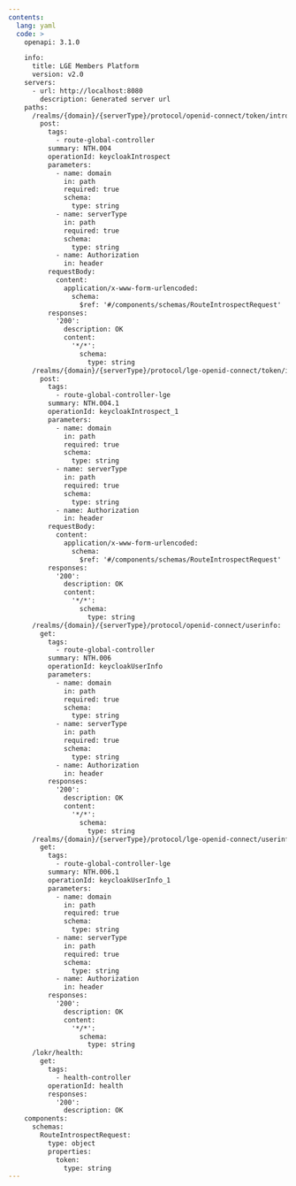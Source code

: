 ```yaml
---
contents:
  lang: yaml
  code: >
    openapi: 3.1.0

    info:
      title: LGE Members Platform
      version: v2.0
    servers:
      - url: http://localhost:8080
        description: Generated server url
    paths:
      /realms/{domain}/{serverType}/protocol/openid-connect/token/introspect:
        post:
          tags:
            - route-global-controller
          summary: NTH.004
          operationId: keycloakIntrospect
          parameters:
            - name: domain
              in: path
              required: true
              schema:
                type: string
            - name: serverType
              in: path
              required: true
              schema:
                type: string
            - name: Authorization
              in: header
          requestBody:
            content:
              application/x-www-form-urlencoded:
                schema:
                  $ref: '#/components/schemas/RouteIntrospectRequest'
          responses:
            '200':
              description: OK
              content:
                '*/*':
                  schema:
                    type: string
      /realms/{domain}/{serverType}/protocol/lge-openid-connect/token/introspect:
        post:
          tags:
            - route-global-controller-lge
          summary: NTH.004.1
          operationId: keycloakIntrospect_1
          parameters:
            - name: domain
              in: path
              required: true
              schema:
                type: string
            - name: serverType
              in: path
              required: true
              schema:
                type: string
            - name: Authorization
              in: header
          requestBody:
            content:
              application/x-www-form-urlencoded:
                schema:
                  $ref: '#/components/schemas/RouteIntrospectRequest'
          responses:
            '200':
              description: OK
              content:
                '*/*':
                  schema:
                    type: string
      /realms/{domain}/{serverType}/protocol/openid-connect/userinfo:
        get:
          tags:
            - route-global-controller
          summary: NTH.006
          operationId: keycloakUserInfo
          parameters:
            - name: domain
              in: path
              required: true
              schema:
                type: string
            - name: serverType
              in: path
              required: true
              schema:
                type: string
            - name: Authorization
              in: header
          responses:
            '200':
              description: OK
              content:
                '*/*':
                  schema:
                    type: string
      /realms/{domain}/{serverType}/protocol/lge-openid-connect/userinfo:
        get:
          tags:
            - route-global-controller-lge
          summary: NTH.006.1
          operationId: keycloakUserInfo_1
          parameters:
            - name: domain
              in: path
              required: true
              schema:
                type: string
            - name: serverType
              in: path
              required: true
              schema:
                type: string
            - name: Authorization
              in: header
          responses:
            '200':
              description: OK
              content:
                '*/*':
                  schema:
                    type: string
      /lokr/health:
        get:
          tags:
            - health-controller
          operationId: health
          responses:
            '200':
              description: OK
    components:
      schemas:
        RouteIntrospectRequest:
          type: object
          properties:
            token:
              type: string
---
```

